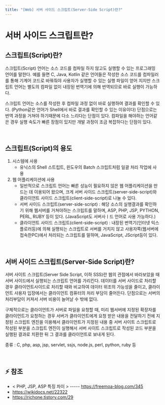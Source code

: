 ```yaml
---
title: "[Web] 서버 사이드 스크립트(Server-Side Script)란?"
---
```


# 서버 사이드 스크립트란?


## 스크립트(Script)란?

스크립트(Script) 언어는 소스 코드를 컴파일 하지 않고도 실행할 수 있는 프로그래밍 언어를 말한다. 예를 들면 C, Java, Kotlin 같은 언어들은 작성한 소스 코드를 컴파일러를 통해 기계어 코드로 바꿔줘야 사용자가 실행할 수 있는 실행 파일이 얻어 지지만 스크립트 언어는 별도의 컴파일 없이 내장된 번역기에 의해 번역되므로 바로 실행이 가능하다.

스크립트 언어는 소스를 작성한 후 컴파일 과정 없이 바로 실행하여 결과를 확인할 수 있다. (Python같은 언어가 Shell에서 바로 결과를 확인할 수 있는 이유이다) 단점으로는 번역 과정을 거쳐야 하기때문에 다소 느리다는 단점이 있다. 컴파일을 해야하는 언어같은 경우 실행 속도가 빠른 장점이 있지만 개발 과정이 조금 복잡하다는 단점이 있다.

<br>

## 스크립트(Script)의 용도

1. 시스템에 사용
    * 유닉스의 Shell 스트립트, 윈도우의 Batch 스크립트처럼 일괄 처리 작업에 사용
2. 웹 어플리케이션에 사용
    * 일반적으로 스크립트 언어는 빠른 성능이 필요하지 않은 웹 어플리케이션을 만드는 데 이용되어 왔으며, 크게 서버 사이드 스크립트(server-side-script)와 클라이언트 사이드 스크립트(client-side-script)로 나눌 수 있다.
    * 서버 사이드 스크립트(server-side-script) : 해당 소스의 실행결과를 확인하기 위해 웹서버를 거쳐야하는 스크립트를 말하며, ASP, PHP, JSP, PYTHON, PERL, RUBY 등이 있다. (JavaScript도 서버사ㅣ드 언어로 사용 가능하다.)
    * 클라이언트 사이드 스크립트(client-side-script) : 내장된 번역기(인터넷 익스플로러등)에 의해 실행되는 스크립트로 서버를 거치지 않고 사용자쪽(웹서버에 접속한PC)에서 처리되는 스크립트를 말하며, JavaScript, JScript등이 있다.

<br>

## 서버 사이드 스크립트(Server-Side Script)란?

서버 사이트 스크립트(Server Side Script, 이하 SSS)란 웹의 관점에서 바라보았을 때 서버 사이드에서 실행되는 스크립트 언어를 가리킨다. 데이터를 서버 사이드로 처리할 경우 클라이언트사이드로 처리할 때와 비교하여 데이터 위조의 가능성을 줄이고, 클라이언트 사용자 입장에서는 클라이언트 컴퓨터의 처리 부담이 줄어든다. 단점으로는 서버의 처리부담이 커져서 서버 비용이 늘어날 수 밖에 없다.

구체적으로는 클라이언트가 서버로 파일을 요청할 때, 미리 웹서버에 지정된 확장자를 클라이언트가 요청하는 경우 서버가 클라이언트에게 요청 받은 내용을 전달하기 전에 지정된 스크립트 엔진을 이용해서 클라이언트가 지정된 내용 중 서버 사이트 스크립트로 작성된 부분을 스크립트 엔진이 실행해서 서버 사이트 스크립트로 작성된 코드 부분을 실행된 결과로 치환한 뒤 그 결과를 클라이언트로 보내게 된다.

종류 : C, php, asp, jsp, servlet, ssjs, node.js, perl, python, ruby 등

<br>

## ⚡ 참조
* < PHP, JSP, ASP 특징 차이 > ----- <https://freemoa-blog.com/345>
* <https://wikidocs.net/22322>
* <https://richone.tistory.com/29>

<br>
